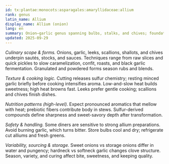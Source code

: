 ```yaml
---
id: tx:plantae:monocots:asparagales:amaryllidaceae:allium
rank: genus
latin_name: Allium
display_name: Allium (onion)
lang: en
summary: Onion–garlic genus spanning bulbs, stalks, and chives; foundational for raw bite and deep sweetness after cooking, plus pickles, ferments, and dried powders across global cuisines.
updated: 2025-09-29
---
```


_Culinary scope & forms._ Onions, garlic, leeks, scallions, shallots, and chives underpin sautés, stocks, and sauces. Techniques range from raw slices and quick pickles to slow caramelization, confit, roasts, and black garlic fermentation. Granulated and powdered forms season rubs and blends.

_Texture & cooking logic._ Cutting releases sulfur chemistry; resting minced garlic briefly before cooking intensifies aroma. Low-and-slow heat builds sweetness; high heat browns fast. Leeks prefer gentle cooking; scallions and chives finish dishes.

_Nutrition patterns (high-level)._ Expect pronounced aromatics that mellow with heat; prebiotic fibers contribute body in stews. Sulfur-derived compounds define sharpness and sweet-savory depth after transformation.

_Safety & handling._ Some diners are sensitive to strong allium preparations. Avoid burning garlic, which turns bitter. Store bulbs cool and dry; refrigerate cut alliums and fresh greens.

_Variability, sourcing & storage._ Sweet onions vs storage onions differ in water and pungency; hardneck vs softneck garlic changes clove structure. Season, variety, and curing affect bite, sweetness, and keeping quality.
